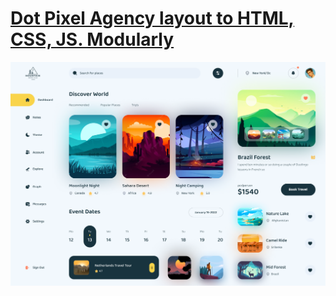 # [Dot Pixel Agency layout to HTML, CSS, JS. Modularly](https://github.com/UniBreakfast/dot-pixel-agency-dashboard-999)

![layout screenshot](dashboard-1600x1137.png)
